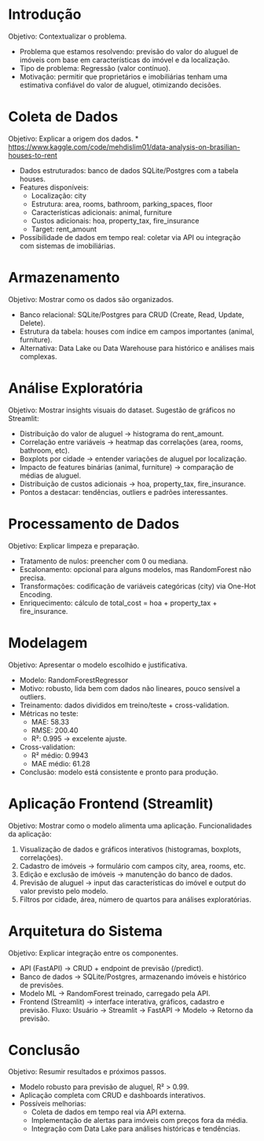 # Introdução
Objetivo: Contextualizar o problema.
* Problema que estamos resolvendo: previsão do valor do aluguel de imóveis com base em características do imóvel e da localização.
* Tipo de problema: Regressão (valor contínuo).
* Motivação: permitir que proprietários e imobiliárias tenham uma estimativa confiável do valor de aluguel, otimizando decisões.


# Coleta de Dados
Objetivo: Explicar a origem dos dados.
    * https://www.kaggle.com/code/mehdislim01/data-analysis-on-brasilian-houses-to-rent
* Dados estruturados: banco de dados SQLite/Postgres com a tabela houses.
* Features disponíveis:
    * Localização: city
    * Estrutura: area, rooms, bathroom, parking_spaces, floor
    * Características adicionais: animal, furniture
    * Custos adicionais: hoa, property_tax, fire_insurance
    * Target: rent_amount
* Possibilidade de dados em tempo real: coletar via API ou integração com sistemas de imobiliárias.

# Armazenamento
Objetivo: Mostrar como os dados são organizados.
* Banco relacional: SQLite/Postgres para CRUD (Create, Read, Update, Delete).
* Estrutura da tabela: houses com índice em campos importantes (animal, furniture).
* Alternativa: Data Lake ou Data Warehouse para histórico e análises mais complexas.

# Análise Exploratória
Objetivo: Mostrar insights visuais do dataset.
Sugestão de gráficos no Streamlit:
* Distribuição do valor de aluguel → histograma do rent_amount.
* Correlação entre variáveis → heatmap das correlações (area, rooms, bathroom, etc).
* Boxplots por cidade → entender variações de aluguel por localização.
* Impacto de features binárias (animal, furniture) → comparação de médias de aluguel.
* Distribuição de custos adicionais → hoa, property_tax, fire_insurance.
* Pontos a destacar: tendências, outliers e padrões interessantes.

# Processamento de Dados
Objetivo: Explicar limpeza e preparação.
* Tratamento de nulos: preencher com 0 ou mediana.
* Escalonamento: opcional para alguns modelos, mas RandomForest não precisa.
* Transformações: codificação de variáveis categóricas (city) via One-Hot Encoding.
* Enriquecimento: cálculo de total_cost = hoa + property_tax + fire_insurance.

# Modelagem
Objetivo: Apresentar o modelo escolhido e justificativa.
* Modelo: RandomForestRegressor
* Motivo: robusto, lida bem com dados não lineares, pouco sensível a outliers.
* Treinamento: dados divididos em treino/teste + cross-validation.
* Métricas no teste:
    * MAE: 58.33
    * RMSE: 200.40
    * R²: 0.995 → excelente ajuste.
* Cross-validation:
    * R² médio: 0.9943
    * MAE médio: 61.28
* Conclusão: modelo está consistente e pronto para produção.


# Aplicação Frontend (Streamlit)
Objetivo: Mostrar como o modelo alimenta uma aplicação.
Funcionalidades da aplicação:
1. Visualização de dados e gráficos interativos (histogramas, boxplots, correlações).
2. Cadastro de imóveis → formulário com campos city, area, rooms, etc.
3. Edição e exclusão de imóveis → manutenção do banco de dados.
4. Previsão de aluguel → input das características do imóvel e output do valor previsto pelo modelo.
5. Filtros por cidade, área, número de quartos para análises exploratórias.

# Arquitetura do Sistema
Objetivo: Explicar integração entre os componentes.
* API (FastAPI) → CRUD + endpoint de previsão (/predict).
* Banco de dados → SQLite/Postgres, armazenando imóveis e histórico de previsões.
* Modelo ML → RandomForest treinado, carregado pela API.
* Frontend (Streamlit) → interface interativa, gráficos, cadastro e previsão.
Fluxo: Usuário → Streamlit → FastAPI → Modelo → Retorno da previsão.

# Conclusão
Objetivo: Resumir resultados e próximos passos.
* Modelo robusto para previsão de aluguel, R² > 0.99.
* Aplicação completa com CRUD e dashboards interativos.
* Possíveis melhorias:
    * Coleta de dados em tempo real via API externa.
    * Implementação de alertas para imóveis com preços fora da média.
    * Integração com Data Lake para análises históricas e tendências.